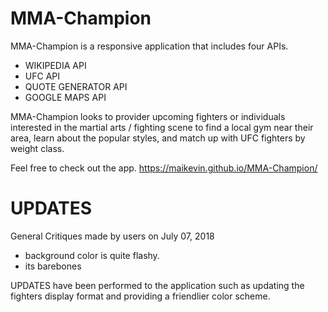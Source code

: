 # MMA-Champion
MMA-Champion is a responsive application that includes four APIs.
* WIKIPEDIA API
* UFC API
* QUOTE GENERATOR API
* GOOGLE MAPS API

MMA-Champion looks to provider upcoming fighters or individuals interested in the martial arts / fighting scene to find a local gym near
their area, learn about the popular styles, and match up with UFC fighters by weight class.

Feel free to check out the app.
https://maikevin.github.io/MMA-Champion/


# UPDATES
General Critiques made by users on July 07, 2018

* background color is quite flashy.
* its barebones

UPDATES have been performed to the application such as updating the fighters display format and providing a friendlier color scheme.
